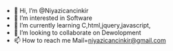 - 👋 Hi, I’m @Niyazicancinkir
- 👀 I’m interested in Software
- 🌱 I’m currently learning C,html,jquery,javascript,
- 💞️ I’m looking to collaborate on Dewolopment
- 📫 How to reach me Mail=niyazicancinkir@gmail.com

<!---
Niyazicancinkir/Niyazicancinkir is a ✨ special ✨ repository because its `README.md` (this file) appears on your GitHub profile.
You can click the Preview link to take a look at your changes.
--->
